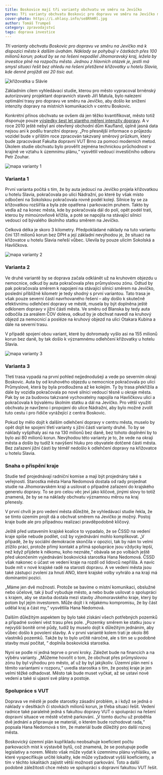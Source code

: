 ```yaml
---
title: Boskovice mají tři varianty obchvatu ve směru na Jevíčko
perex: Tři varianty obchvatu Boskovic pro dopravu ve směru na Jevíčko má k dispozici město k dalším úvahám. Náklady se pohybují v částkách přes 100 milionů korun, ale ty nemusí jít výhradně z městského rozpočtu.
cover-photo: https://i.ohlasy.info/se8RhHRl.jpg
author: Tomáš Trumpeš
category: zpravodajství
tags: doprava investice
---
```


*Tři varianty obchvatu Boskovic pro dopravu ve směru na Jevíčko má k dispozici město k dalším úvahám. Náklady se pohybují v částkách přes 100 milionů korun; pokud by se na řešení nepodílel Jihomoravský kraj, ležela by investice plně na rozpočtu města. Jednou z hlavních otázek je, jestli má smysl situaci řešit bez ohledu na řešení přetížené křižovatky u hotelu Slavia, kde denně projíždí asi 20 tisíc aut.*

<img src="https://i.ohlasy.info/se8RhHR.jpg" alt="křižovatka u Slávie" class="img-responsive img-popup" data-author="Tomáš Trumpeš">

Základním cílem vyhledávací studie, kterou pro město vypracoval brněnský autorizovaný projektant dopravních staveb Jiří Matula, bylo nalezení optimální trasy pro dopravu ve směru na Jevíčko, aby došlo ke snížení intenzity dopravy na místních komunikacích v centru Boskovic.

Konkrétní přínos obchvatu se ovšem dá jen těžko kvantifikovat, město totiž disponuje pouze [výsledky šest let starého měření intenzity dopravy](http://data.ohlasy.info/2016/doprava.zip). A v roce 2010 ještě nebyl ani otevřený obchodní dům Kaufland, úplně jasná data nejsou ani k podílu tranzitní dopravy. „Pro přesnější informace o průjezdu vozidel bude v příštím roce zpracován takzvaný směrový průzkum, který bude zpracovávat Fakulta dopravní VUT Brno za pomoci moderních metod. Úkolem studie obchvatu bylo prověřit zejména technickou průchodnost v krajině ve vztahu k územnímu plánu,“ vysvětlil vedoucí investičního odboru Petr Zouhar.

<img src="https://i.ohlasy.info/db6C7At.png" alt="mapa varianty 1" class="img-responsive img-popup" data-author="Open Street Map, Tomáš Znamenáček">

### Varianta 1

První varianta počítá s tím, že by auta jedoucí na Jevíčko projela křižovatkou u hotelu Slavia, pokračovala po ulici Nádražní, po které by však místo odbočení na Sokolskou pokračovala rovně podél kolejí. Silnice by se za křižovatkou rozšířila a byla zde opatřena i parkovacím pruhem. Takto by vedla až na konec města, kde by pokračovala dál do polí, opět podél trati, kterou by mimoúrovňově křížila, a poté se napojila na stávající silnici vedoucí od bývalého školního statku směrem na Jevíčko. 

Celková délka je skoro 3 kilometry. Předpokládané náklady na tuto variantu činí 131 milionů korun bez DPH a její základní nevýhodou je, že situaci na křižovatce u hotelu Slavia neřeší vůbec. Ulevila by pouze ulicím Sokolská a Havlíčkova.

<img src="https://i.ohlasy.info/iPqZGL2.png" alt="mapa varianty 2" class="img-responsive img-popup" data-author="Open Street Map, Tomáš Znamenáček">

### Varianta 2

Ve druhé variantě by se doprava začala odklánět už na kruhovém objezdu u nemocnice, odkud by auta pokračovala přes průmyslovou zónu. Odtud by pak pokračovala směrem k napojení na stávající silnici směrem na Jevíčko, poslední přibližně kilometr je tedy shodný s první variantou. Tato trasa je však pouze severní částí navrhovaného řešení – aby došlo k skutečně efektivnímu odlehčení dopravy ve městě, musela by být doplněna ještě odklonem dopravy v jižní části města. Ve směru od Blanska by tedy auta odbočila za areálem ČOV doleva, odkud by je obchvat navedl na kruhový objezd za nemocnicí a posléze na kruhový objezd na ulici Otakara Kubína a dále na severní trasu.

V případě spojení obou variant, které by dohromady vyšlo asi na 155 milionů korun bez daně, by tak došlo k významnému odlehčení křižovatky u hotelu Slavia.

<img src="https://i.ohlasy.info/j9Nr1xp.png" alt="mapa varianty 3" class="img-responsive img-popup" data-author="Open Street Map, Tomáš Znamenáček">

### Varianta 3

Třetí trasa vypadá na první pohled nejjednodušeji a vede po severním okraji Boskovic. Auta by od kruhového objezdu u nemocnice pokračovala po ulici Průmyslové, která by byla prodloužena až ke kolejím. Ty by trasa překřížila a dále by vozidla pokračovala po nové silnici vedoucí těsně u okraje města. Pak by se za budovou takzvané vychovatelny napojila na Havlíčkovu ulici a pokračovala k bývalému školním statku a dál na Jevíčko. Pro větší využití obchvatu je navrženo i propojení do ulice Nádražní, aby bylo možné zvolit tuto cestu i pro řidiče vyrážející z centra Boskovic. 

Pokud by mělo dojít k dalším odlehčení dopravy v centru města, muselo by opět dojít ke spojení třetí varianty s jižní částí varianty druhé. To by se náklady vyšplhaly asi na na 130 milionů bez daně, bez tohoto doplnění by to bylo asi 80 milionů korun. Nevýhodou této varianty je to, že vede na okraji města a došlo by tudíž k navýšení hluku pro obyvatele dotčené části města. Bez zařazení jižní části by téměř nedošlo k odlehčení dopravy na křižovatce u hotelu Slavia.

### Snaha o přispění kraje

Studie teď projednávají radniční komise a mají být projednány také s veřejností. Starostka města Hana Nedomová dostala od rady projednat studie na Jihomoravském kraji a usilovat o případné zařazení do krajského generelu dopravy. To se pro celou věc jeví jako klíčové, jinými slovy to totiž znamená, že by se na náklady obchvatu významnou měrou na kraj přenesly. 

V první chvíli je pro vedení města důležité, že vyhledávací studie řekla, že se tímto územím projít dá a obchvat směrem na Jevíčko je možný. Postoj kraje bude ale pro případnou realizaci pravděpodobně klíčový. 

Ještě před ustavením krajské koalice to vypadalo, že se ČSSD na vedení kraje spíše nebude podílet, což by vyjednávání mohlo komplikovat. „V případě, že by sociální demokracie skončila v opozici, tak by nám to velmi ztížilo práci, protože přímý kontakt a přímá spolupráce jsou vždycky lepší, než když přijdete k někomu, koho neznáte,“ obávala se po volbách ještě před ukončením vyjednávání boskovická starostka Hana Nedomová. ČSSD však nakonec o účast ve vedení kraje na rozdíl od lidovců nepřišla. A navíc bude mít v nové krajské radě na starosti dopravu. A ve vedení města jsou také zástupci zvolení za hnutí ANO, které krajské volby vyhrálo a na kraji má dominantní pozici.

„Máme jen dvě možnosti. Protože se bavíme o místní komunikaci, obslužné nebo účelové, tak ji buď vybuduje město, a nebo bude usilovat o spolupráci s krajem, aby se stavba dostala mezi stavby Jihomoravského kraje, který by potom byl jejím investorem. Může dojít i k nějakému kompromisu, že by část udělal kraj a část my,“ vysvětlila Hana Nedomová.

Dalším důležitým aspektem by bylo také získání všech potřebných pozemků a případné svolení vést trasu přes pole. „Pozemky směrem ke statku jsou v nejvyšší bonitě orné půdy, tudíž by muselo dojít k důležitým jednáním, aby vůbec došlo k povolení stavby. A v první variantě kolem trati je okolo 86 vlastníků pozemků. Takže by to bylo určitě náročné, ale s tím se u podobné stavby musí počítat, “ doplnila boskovická starostka.

Nyní se podle ní jedná teprve o první kroky. Záležet bude na financích a na výběru varianty. „Můžeme hovořit o tom, že obchvat přes průmyslovou zónu by byl výhodou pro město, ať už by byl jakýkoliv. Územní plán není s těmito variantami v rozporu,“ uvedla starostka s tím, že postoj kraje je jen velmi těžké odhadovat. Město tak bude muset vyčkat, až se ustaví nové vedení a také si ujasní své plány a postoje.

### Spolupráce s VUT

Doprava ve městě je podle starostky zásadní problém, a i když se jedná o náklady v desítkách či stovkách milionů korun, je třeba situaci řešit. Vedení radnice také paralelně jedná s fakultou dopravy VUT o spolupráci na řešení dopravní situace ve městě včetně parkování. „V tomto duchu už proběhla dvě jednání a připravuje se materiál, o kterém bude rozhodovat rada,“ popsala Hana Nedomová s tím, že materiál bude důležitý pro další rozvoj města.

Boskovický územní plán kupříkladu neobsahuje koeficient počtu parkovacích míst k výstavbě bytů, což znamená, že se postupuje podle legislativy a norem. Město však může vydat k územnímu plánu vyhlášku, ve které vyspecifikuje určité lokality, kde může vyžadovat vyšší koeficienty, a tím v těchto lokalitách zajistit větší možnosti parkování. Toto a další podobné záležitosti chce město ve spolupráci s dopravní fakultou VUT řešit.
